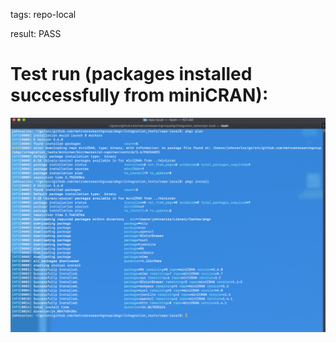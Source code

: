 tags: repo-local

result: PASS

# Test run (packages installed successfully from miniCRAN):
![output](output.png)
